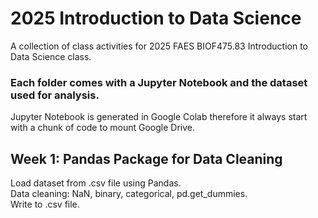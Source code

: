 # 2025 Introduction to Data Science
A collection of class activities for 2025 FAES BIOF475.83 Introduction to Data Science class. <br>

### Each folder comes with a Jupyter Notebook and the dataset used for analysis.<br>
Jupyter Notebook is generated in Google Colab therefore it always start with a chunk of code to mount Google Drive.<br>

## Week 1: Pandas Package for Data Cleaning
Load dataset from .csv file using Pandas. <br>
Data cleaning: NaN, binary, categorical, pd.get_dummies. <br>
Write to .csv file. <br>
